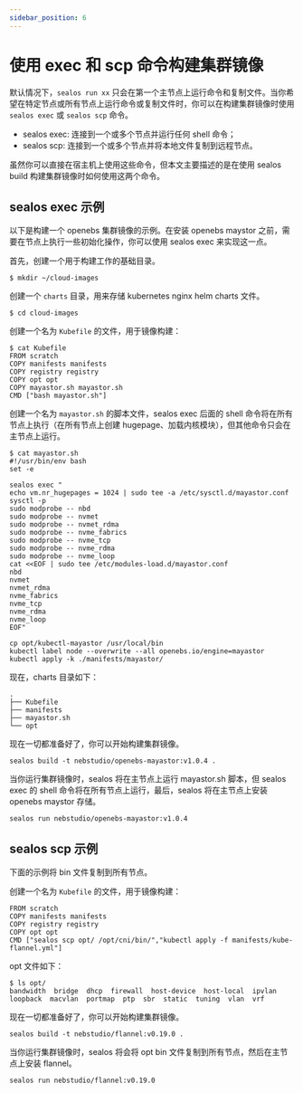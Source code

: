 ```yaml
---
sidebar_position: 6
---
```


# 使用 exec 和 scp 命令构建集群镜像

默认情况下，`sealos run xx` 只会在第一个主节点上运行命令和复制文件。当你希望在特定节点或所有节点上运行命令或复制文件时，你可以在构建集群镜像时使用 `sealos exec` 或 `sealos scp` 命令。

- sealos exec: 连接到一个或多个节点并运行任何 shell 命令；
- sealos scp: 连接到一个或多个节点并将本地文件复制到远程节点。

虽然你可以直接在宿主机上使用这些命令，但本文主要描述的是在使用 sealos build 构建集群镜像时如何使用这两个命令。

## sealos exec 示例

以下是构建一个 openebs 集群镜像的示例。在安装 openebs maystor 之前，需要在节点上执行一些初始化操作，你可以使用 sealos exec 来实现这一点。

首先，创建一个用于构建工作的基础目录。

```shell
$ mkdir ~/cloud-images
```

创建一个 `charts` 目录，用来存储 kubernetes nginx helm charts 文件。

```shell
$ cd cloud-images
```

创建一个名为 `Kubefile` 的文件，用于镜像构建：

```shell
$ cat Kubefile
FROM scratch
COPY manifests manifests
COPY registry registry
COPY opt opt
COPY mayastor.sh mayastor.sh
CMD ["bash mayastor.sh"]
```

创建一个名为 `mayastor.sh` 的脚本文件，sealos exec 后面的 shell 命令将在所有节点上执行（在所有节点上创建 hugepage、加载内核模块），但其他命令只会在主节点上运行。

```shell
$ cat mayastor.sh
#!/usr/bin/env bash
set -e

sealos exec "
echo vm.nr_hugepages = 1024 | sudo tee -a /etc/sysctl.d/mayastor.conf 
sysctl -p
sudo modprobe -- nbd
sudo modprobe -- nvmet
sudo modprobe -- nvmet_rdma
sudo modprobe -- nvme_fabrics
sudo modprobe -- nvme_tcp
sudo modprobe -- nvme_rdma
sudo modprobe -- nvme_loop
cat <<EOF | sudo tee /etc/modules-load.d/mayastor.conf
nbd
nvmet
nvmet_rdma
nvme_fabrics
nvme_tcp
nvme_rdma
nvme_loop
EOF"

cp opt/kubectl-mayastor /usr/local/bin
kubectl label node --overwrite --all openebs.io/engine=mayastor
kubectl apply -k ./manifests/mayastor/
```

现在，charts 目录如下：

```shell
.
├── Kubefile
├── manifests
├── mayastor.sh
└── opt
```

现在一切都准备好了，你可以开始构建集群镜像。

```shell
sealos build -t nebstudio/openebs-mayastor:v1.0.4 .
```

当你运行集群镜像时，sealos 将在主节点上运行 mayastor.sh 脚本，但 sealos exec 的 shell 命令将在所有节点上运行，最后，sealos 将在主节点上安装 openebs maystor 存储。

```
sealos run nebstudio/openebs-mayastor:v1.0.4
```

## sealos scp 示例

下面的示例将 bin 文件复制到所有节点。

创建一个名为 `Kubefile` 的文件，用于镜像构建：

```shell
FROM scratch
COPY manifests manifests
COPY registry registry
COPY opt opt
CMD ["sealos scp opt/ /opt/cni/bin/","kubectl apply -f manifests/kube-flannel.yml"]
```

opt 文件如下：

```
$ ls opt/
bandwidth  bridge  dhcp  firewall  host-device  host-local  ipvlan  loopback  macvlan  portmap  ptp  sbr  static  tuning  vlan  vrf
```

现在一切都准备好了，你可以开始构建集群镜像。

```shell
sealos build -t nebstudio/flannel:v0.19.0 .
```

当你运行集群镜像时，sealos 将会将 opt bin 文件复制到所有节点，然后在主节点上安装 flannel。

```
sealos run nebstudio/flannel:v0.19.0
```
